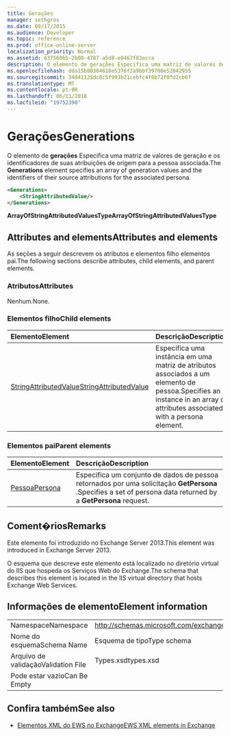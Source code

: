 ```yaml
---
title: Gerações
manager: sethgros
ms.date: 09/17/2015
ms.audience: Developer
ms.topic: reference
ms.prod: office-online-server
localization_priority: Normal
ms.assetid: 637560b5-2b08-4787-a5d8-e0467f83acca
description: O elemento de gerações Especifica uma matriz de valores de geração e os identificadores de suas atribuições de origem para a pessoa associada.
ms.openlocfilehash: dda15b80304618e5376f2a9bbf39780e52842955
ms.sourcegitcommit: 34041125dc8c5f993b21cebfc4f8b72f0fd2cb6f
ms.translationtype: MT
ms.contentlocale: pt-BR
ms.lasthandoff: 06/11/2018
ms.locfileid: "19752390"
---
```

# <a name="generations"></a><span data-ttu-id="8d5cb-103">Gerações</span><span class="sxs-lookup"><span data-stu-id="8d5cb-103">Generations</span></span>

<span data-ttu-id="8d5cb-104">O elemento de **gerações** Especifica uma matriz de valores de geração e os identificadores de suas atribuições de origem para a pessoa associada.</span><span class="sxs-lookup"><span data-stu-id="8d5cb-104">The **Generations** element specifies an array of generation values and the identifiers of their source attributions for the associated persona.</span></span> 
  
```XML
<Generations>
    <StringAttributedValue/>
</Generations>
```

 <span data-ttu-id="8d5cb-105">**ArrayOfStringAttributedValuesType**</span><span class="sxs-lookup"><span data-stu-id="8d5cb-105">**ArrayOfStringAttributedValuesType**</span></span>
## <a name="attributes-and-elements"></a><span data-ttu-id="8d5cb-106">Attributes and elements</span><span class="sxs-lookup"><span data-stu-id="8d5cb-106">Attributes and elements</span></span>

<span data-ttu-id="8d5cb-107">As seções a seguir descrevem os atributos e elementos filho elementos pai.</span><span class="sxs-lookup"><span data-stu-id="8d5cb-107">The following sections describe attributes, child elements, and parent elements.</span></span>
  
### <a name="attributes"></a><span data-ttu-id="8d5cb-108">Atributos</span><span class="sxs-lookup"><span data-stu-id="8d5cb-108">Attributes</span></span>

<span data-ttu-id="8d5cb-109">Nenhum.</span><span class="sxs-lookup"><span data-stu-id="8d5cb-109">None.</span></span>
  
### <a name="child-elements"></a><span data-ttu-id="8d5cb-110">Elementos filho</span><span class="sxs-lookup"><span data-stu-id="8d5cb-110">Child elements</span></span>

|<span data-ttu-id="8d5cb-111">**Elemento**</span><span class="sxs-lookup"><span data-stu-id="8d5cb-111">**Element**</span></span>|<span data-ttu-id="8d5cb-112">**Descrição**</span><span class="sxs-lookup"><span data-stu-id="8d5cb-112">**Description**</span></span>|
|:-----|:-----|
|[<span data-ttu-id="8d5cb-113">StringAttributedValue</span><span class="sxs-lookup"><span data-stu-id="8d5cb-113">StringAttributedValue</span></span>](stringattributedvalue.md) <br/> |<span data-ttu-id="8d5cb-114">Especifica uma instância em uma matriz de atributos associados a um elemento de pessoa.</span><span class="sxs-lookup"><span data-stu-id="8d5cb-114">Specifies an instance in an array of attributes associated with a persona element.</span></span>  <br/> |
   
### <a name="parent-elements"></a><span data-ttu-id="8d5cb-115">Elementos pai</span><span class="sxs-lookup"><span data-stu-id="8d5cb-115">Parent elements</span></span>

|<span data-ttu-id="8d5cb-116">**Elemento**</span><span class="sxs-lookup"><span data-stu-id="8d5cb-116">**Element**</span></span>|<span data-ttu-id="8d5cb-117">**Descrição**</span><span class="sxs-lookup"><span data-stu-id="8d5cb-117">**Description**</span></span>|
|:-----|:-----|
|[<span data-ttu-id="8d5cb-118">Pessoa</span><span class="sxs-lookup"><span data-stu-id="8d5cb-118">Persona</span></span>](persona.md) <br/> |<span data-ttu-id="8d5cb-119">Especifica um conjunto de dados de pessoa retornados por uma solicitação **GetPersona** .</span><span class="sxs-lookup"><span data-stu-id="8d5cb-119">Specifies a set of persona data returned by a **GetPersona** request.</span></span>  <br/> |
   
## <a name="remarks"></a><span data-ttu-id="8d5cb-120">Coment�rios</span><span class="sxs-lookup"><span data-stu-id="8d5cb-120">Remarks</span></span>

<span data-ttu-id="8d5cb-121">Este elemento foi introduzido no Exchange Server 2013.</span><span class="sxs-lookup"><span data-stu-id="8d5cb-121">This element was introduced in Exchange Server 2013.</span></span>
  
<span data-ttu-id="8d5cb-122">O esquema que descreve este elemento está localizado no diretório virtual do IIS que hospeda os Serviços Web do Exchange.</span><span class="sxs-lookup"><span data-stu-id="8d5cb-122">The schema that describes this element is located in the IIS virtual directory that hosts Exchange Web Services.</span></span>
  
## <a name="element-information"></a><span data-ttu-id="8d5cb-123">Informações de elemento</span><span class="sxs-lookup"><span data-stu-id="8d5cb-123">Element information</span></span>

|||
|:-----|:-----|
|<span data-ttu-id="8d5cb-124">Namespace</span><span class="sxs-lookup"><span data-stu-id="8d5cb-124">Namespace</span></span>  <br/> |http://schemas.microsoft.com/exchange/services/2006/types  <br/> |
|<span data-ttu-id="8d5cb-125">Nome do esquema</span><span class="sxs-lookup"><span data-stu-id="8d5cb-125">Schema Name</span></span>  <br/> |<span data-ttu-id="8d5cb-126">Esquema de tipo</span><span class="sxs-lookup"><span data-stu-id="8d5cb-126">Type schema</span></span>  <br/> |
|<span data-ttu-id="8d5cb-127">Arquivo de validação</span><span class="sxs-lookup"><span data-stu-id="8d5cb-127">Validation File</span></span>  <br/> |<span data-ttu-id="8d5cb-128">Types.xsd</span><span class="sxs-lookup"><span data-stu-id="8d5cb-128">types.xsd</span></span>  <br/> |
|<span data-ttu-id="8d5cb-129">Pode estar vazio</span><span class="sxs-lookup"><span data-stu-id="8d5cb-129">Can Be Empty</span></span>  <br/> ||
   
## <a name="see-also"></a><span data-ttu-id="8d5cb-130">Confira também</span><span class="sxs-lookup"><span data-stu-id="8d5cb-130">See also</span></span>



- [<span data-ttu-id="8d5cb-131">Elementos XML do EWS no Exchange</span><span class="sxs-lookup"><span data-stu-id="8d5cb-131">EWS XML elements in Exchange</span></span>](ews-xml-elements-in-exchange.md)

